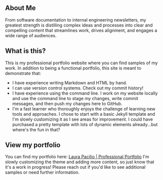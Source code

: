 ## About Me
From software documentation to internal engineering newsletters, my greatest strength is distilling complex ideas and processes into clear and compelling content that streamlines work, drives alignment, and engages a wide range of audiences. 

## What is this?
This is my professional portfolio website where you can find samples of my work. In addition to being a functional portfolio, this site is meant to demonstrate that:
* I have experience writing Markdown and HTML by hand. 
* I can use version control systems. Check out my commit history!
* I have experience using the command line. I work on my website locally and use the command line to stage my changes, write commit messages, and then push my changes here to GitHub.
* I'm a fast learner who thoroughly enjoys the challenge of learning new tools and approaches. I chose to start with a basic Jekyll template and I'm slowly customizing it as I see areas for improvement. I could have purchased a pretty template with lots of dynamic elements already...but where's the fun in that?

## View my portfolio
You can find my portfolio here: <a href="https://laurapacilio.github.io/">Laura Pacilio | Professional Portfolio</a>
I'm slowly customizing the theme and adding more content, so just know that it's a work in progress! Please reach out if you'd like to see additional samples or need further information. 

